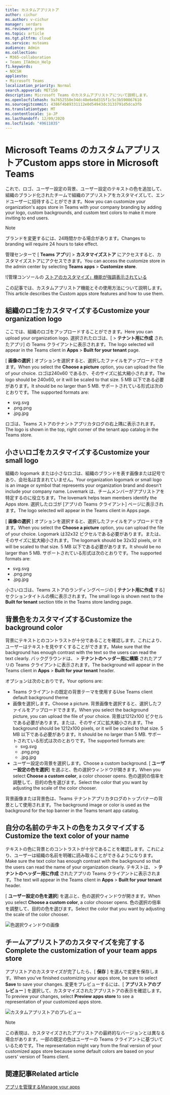 ```yaml
---
title: カスタムアプリストア
author: cichur
ms.author: v-cichur
manager: serdars
ms.reviewer: prem
ms.topic: article
ms.tgt.pltfrm: cloud
ms.service: msteams
audience: Admin
ms.collection:
- M365-collaboration
- Teams_ITAdmin_Help
f1.keywords:
- NOCSH
appliesto:
- Microsoft Teams
localization_priority: Normal
search.appverid: MET150
description: Microsoft Teams のカスタムアプリストアについて説明します。
ms.openlocfilehash: 9a7652550e34dc40e6e6d315f1c5c3b590067610
ms.sourcegitcommit: 4386f4b89331112e0d54943dc3133791d5dca3fb
ms.translationtype: MT
ms.contentlocale: ja-JP
ms.lasthandoff: 12/09/2020
ms.locfileid: "49611835"
---
```

# <a name="custom-apps-store-in-microsoft-teams"></a><span data-ttu-id="7e249-103">Microsoft Teams のカスタムアプリストア</span><span class="sxs-lookup"><span data-stu-id="7e249-103">Custom apps store in Microsoft Teams</span></span>

<span data-ttu-id="7e249-104">これで、ロゴ、ユーザー設定の背景、ユーザー設定のテキストの色を追加して、組織のブランド化されたチームで組織のアプリストアをカスタマイズして、エンドユーザーに招待することができます。</span><span class="sxs-lookup"><span data-stu-id="7e249-104">Now you can customize your organization's apps store in Teams with your company branding by adding your logo, custom backgrounds, and custom text colors to make it more inviting to end users.</span></span>

> [!Note]
> <span data-ttu-id="7e249-105">ブランドを変更するには、24時間かかる場合があります。</span><span class="sxs-lookup"><span data-stu-id="7e249-105">Changes to branding will require 24 hours to take effect.</span></span>

<span data-ttu-id="7e249-106">管理センターで [ **Teams アプリ**]  >  **カスタマイズストア** にアクセスすると、カスタマイズストアにアクセスできます。</span><span class="sxs-lookup"><span data-stu-id="7e249-106">You can access the customize store in the admin center by selecting **Teams apps** > **Customize store**.</span></span>

  ![管理コンソールの [ストアのカスタマイズ」機能が強調表示されている](media/customize-app-store.png)

<span data-ttu-id="7e249-108">この記事では、カスタムアプリストア機能とその使用方法について説明します。</span><span class="sxs-lookup"><span data-stu-id="7e249-108">This article describes the Custom apps store features and how to use them.</span></span>

## <a name="customize-your-organization-logo"></a><span data-ttu-id="7e249-109">組織のロゴをカスタマイズする</span><span class="sxs-lookup"><span data-stu-id="7e249-109">Customize your organization logo</span></span>

<!-- Bookmark used by Context Sensitive Help (CSH). Do not delete. -->
<span data-ttu-id="7e249-110"><a name="orglogo"> </a></span><span class="sxs-lookup"><span data-stu-id="7e249-110"><a name="orglogo"> </a></span></span>
<!-- Do not remove the bookmark link above. -->

<span data-ttu-id="7e249-111">ここでは、組織のロゴをアップロードすることができます。</span><span class="sxs-lookup"><span data-stu-id="7e249-111">Here you can upload your organization logo.</span></span> <span data-ttu-id="7e249-112">選択されたロゴは、[   >  **テナント用に作成** されたアプリ] の Teams クライアントに表示されます。</span><span class="sxs-lookup"><span data-stu-id="7e249-112">The logo selected will appear in the Teams client in **Apps** > **Built for your tenant** page.</span></span>

<span data-ttu-id="7e249-113">[ **画像の選択** ] オプションを選択すると、選択したファイルをアップロードできます。</span><span class="sxs-lookup"><span data-stu-id="7e249-113">When you select the **Choose a picture** option, you can upload the file of your choice.</span></span> <span data-ttu-id="7e249-114">ロゴは240x60 であるか、そのサイズに拡大縮小されます。</span><span class="sxs-lookup"><span data-stu-id="7e249-114">The logo should be 240x60, or it will be scaled to that size.</span></span> <span data-ttu-id="7e249-115">5 MB 以下である必要があります。</span><span class="sxs-lookup"><span data-stu-id="7e249-115">It should be no larger than 5 MB.</span></span> <span data-ttu-id="7e249-116">サポートされている形式は次のとおりです。</span><span class="sxs-lookup"><span data-stu-id="7e249-116">The supported formats are:</span></span>

- <span data-ttu-id="7e249-117">svg</span><span class="sxs-lookup"><span data-stu-id="7e249-117">.svg</span></span>
- <span data-ttu-id="7e249-118">.png</span><span class="sxs-lookup"><span data-stu-id="7e249-118">.png</span></span>
- <span data-ttu-id="7e249-119">.jpg</span><span class="sxs-lookup"><span data-stu-id="7e249-119">.jpg</span></span>

<span data-ttu-id="7e249-120">ロゴは、Teams ストアのテナントアプリカタログの右上隅に表示されます。</span><span class="sxs-lookup"><span data-stu-id="7e249-120">The logo is shown in the top, right corner of the tenant app catalog in the Teams store.</span></span>

## <a name="customize-your-small-logo"></a><span data-ttu-id="7e249-121">小さいロゴをカスタマイズする</span><span class="sxs-lookup"><span data-stu-id="7e249-121">Customize your small logo</span></span>

<!-- Bookmark used by Context Sensitive Help (CSH). Do not delete. -->
<span data-ttu-id="7e249-122"><a name="orglogomark"> </a></span><span class="sxs-lookup"><span data-stu-id="7e249-122"><a name="orglogomark"> </a></span></span>
<!-- Do not remove the bookmark link above. -->

<span data-ttu-id="7e249-123">組織の logomark または小さなロゴは、組織のブランドを表す画像または記号であり、会社名は含まれていません。</span><span class="sxs-lookup"><span data-stu-id="7e249-123">Your organization logomark or small logo is an image or symbol that represents your organization brand and doesn't include your company name.</span></span> <span data-ttu-id="7e249-124">Lovemark は、チームメンバーがアプリストアを特定するのに役立ちます。</span><span class="sxs-lookup"><span data-stu-id="7e249-124">The lovemark helps team members identify the Apps store.</span></span> <span data-ttu-id="7e249-125">選択したロゴが [アプリの Teams クライアント] ページに表示されます。</span><span class="sxs-lookup"><span data-stu-id="7e249-125">The logo selected will appear in the Teams client in Apps page.</span></span>

<span data-ttu-id="7e249-126">[ **画像の選択** ] オプションを選択すると、選択したファイルをアップロードできます。</span><span class="sxs-lookup"><span data-stu-id="7e249-126">When you select the **Choose a picture** option, you can upload the file of your choice.</span></span> <span data-ttu-id="7e249-127">Logomark は32x32 ピクセルである必要があります。または、そのサイズに拡大縮小されます。</span><span class="sxs-lookup"><span data-stu-id="7e249-127">The logomark should be 32x32 pixels, or it will be scaled to that size.</span></span> <span data-ttu-id="7e249-128">5 MB 以下である必要があります。</span><span class="sxs-lookup"><span data-stu-id="7e249-128">It should be no larger than 5 MB.</span></span> <span data-ttu-id="7e249-129">サポートされている形式は次のとおりです。</span><span class="sxs-lookup"><span data-stu-id="7e249-129">The supported formats are:</span></span>

- <span data-ttu-id="7e249-130">svg</span><span class="sxs-lookup"><span data-stu-id="7e249-130">.svg</span></span>
- <span data-ttu-id="7e249-131">.png</span><span class="sxs-lookup"><span data-stu-id="7e249-131">.png</span></span>
- <span data-ttu-id="7e249-132">.jpg</span><span class="sxs-lookup"><span data-stu-id="7e249-132">.jpg</span></span>

<span data-ttu-id="7e249-133">小さいロゴは、Teams ストアのランディングページの [ **テナント用に作成** する] セクションタイトルの横に表示されます。</span><span class="sxs-lookup"><span data-stu-id="7e249-133">The small logo is shown next to the **Built for tenant** section title in the Teams store landing page.</span></span>

## <a name="customize-the-background-color"></a><span data-ttu-id="7e249-134">背景色をカスタマイズする</span><span class="sxs-lookup"><span data-stu-id="7e249-134">Customize the background color</span></span>

<!-- Bookmark used by Context Sensitive Help (CSH). Do not delete. -->
<span data-ttu-id="7e249-135"><a name="custombackground"> </a></span><span class="sxs-lookup"><span data-stu-id="7e249-135"><a name="custombackground"> </a></span></span>
<!-- Do not remove the bookmark link above. -->

<span data-ttu-id="7e249-136">背景にテキストとのコントラストが十分であることを確認します。これにより、ユーザーはテキストを見やすくすることができます。</span><span class="sxs-lookup"><span data-stu-id="7e249-136">Make sure that the background has enough contrast with the text so the users can read the text clearly.</span></span> <span data-ttu-id="7e249-137">バックグラウンドは、   >  **テナントのヘッダー用に構築** されたアプリの Teams クライアントに表示されます。</span><span class="sxs-lookup"><span data-stu-id="7e249-137">The background will appear in the Teams client in **Apps** > **Built for your tenant** header.</span></span>

<span data-ttu-id="7e249-138">オプションは次のとおりです。</span><span class="sxs-lookup"><span data-stu-id="7e249-138">Your options are:</span></span>

- <span data-ttu-id="7e249-139">Teams クライアントの既定の背景テーマを使用する</span><span class="sxs-lookup"><span data-stu-id="7e249-139">Use Teams client default background theme</span></span>
- <span data-ttu-id="7e249-140">画像を選択します。</span><span class="sxs-lookup"><span data-stu-id="7e249-140">Choose a picture.</span></span> <span data-ttu-id="7e249-141">背景画像を選択すると、選択したファイルをアップロードできます。</span><span class="sxs-lookup"><span data-stu-id="7e249-141">When you select the background picture, you can upload the file of your choice.</span></span> <span data-ttu-id="7e249-142">背景は1212x100 ピクセルである必要があります。または、そのサイズに拡大縮小されます。</span><span class="sxs-lookup"><span data-stu-id="7e249-142">The background should be 1212x100 pixels, or it will be scaled to that size.</span></span> <span data-ttu-id="7e249-143">5 MB 以下である必要があります。</span><span class="sxs-lookup"><span data-stu-id="7e249-143">It should be no larger than 5 MB.</span></span> <span data-ttu-id="7e249-144">サポートされている形式は次のとおりです。</span><span class="sxs-lookup"><span data-stu-id="7e249-144">The supported formats are:</span></span>
  - <span data-ttu-id="7e249-145">svg</span><span class="sxs-lookup"><span data-stu-id="7e249-145">.svg</span></span>
  - <span data-ttu-id="7e249-146">.png</span><span class="sxs-lookup"><span data-stu-id="7e249-146">.png</span></span>
  - <span data-ttu-id="7e249-147">.jpg</span><span class="sxs-lookup"><span data-stu-id="7e249-147">.jpg</span></span>
- <span data-ttu-id="7e249-148">ユーザー設定の背景を選択します。</span><span class="sxs-lookup"><span data-stu-id="7e249-148">Choose a custom background.</span></span> <span data-ttu-id="7e249-149">[ **ユーザー設定の色を選択**] を選ぶと、色の選択ウィンドウが開きます。</span><span class="sxs-lookup"><span data-stu-id="7e249-149">When you select **Choose a custom color**, a color chooser opens.</span></span> <span data-ttu-id="7e249-150">色の選択の倍率を調整して、目的の色を選びます。</span><span class="sxs-lookup"><span data-stu-id="7e249-150">Select the color that you want by adjusting the scale of the color chooser.</span></span>

<span data-ttu-id="7e249-151">背景画像または背景色は、Teams テナントアプリカタログのトップバナーの背景として使用されます。</span><span class="sxs-lookup"><span data-stu-id="7e249-151">The background image or color is used as the background for the top banner in the Teams tenant app catalog.</span></span>

## <a name="customize-the-text-color-of-your-name"></a><span data-ttu-id="7e249-152">自分の名前のテキストの色をカスタマイズする</span><span class="sxs-lookup"><span data-stu-id="7e249-152">Customize the text color of your name</span></span>

<!-- Bookmark used by Context Sensitive Help (CSH). Do not delete. -->
<span data-ttu-id="7e249-153"><a name="textcolor"> </a></span><span class="sxs-lookup"><span data-stu-id="7e249-153"><a name="textcolor"> </a></span></span>
<!-- Do not remove the bookmark link above. -->

<span data-ttu-id="7e249-154">テキストの色に背景とのコントラストが十分であることを確認します。これにより、ユーザーは組織の名前を明確に読み取ることができるようになります。</span><span class="sxs-lookup"><span data-stu-id="7e249-154">Make sure the text color has enough contrast with the background so that the users can read the name of your organization clearly.</span></span> <span data-ttu-id="7e249-155">テキストは、   >  **テナントのヘッダー用に作成** されたアプリの Teams クライアントに表示されます。</span><span class="sxs-lookup"><span data-stu-id="7e249-155">The text will appear in the Teams client in **Apps** > **Built for your tenant** header.</span></span>

<span data-ttu-id="7e249-156">[ **ユーザー設定の色を選択**] を選ぶと、色の選択ウィンドウが開きます。</span><span class="sxs-lookup"><span data-stu-id="7e249-156">When you select **Choose a custom color**, a color chooser opens.</span></span> <span data-ttu-id="7e249-157">色の選択の倍率を調整して、目的の色を選びます。</span><span class="sxs-lookup"><span data-stu-id="7e249-157">Select the color that you want by adjusting the scale of the color chooser.</span></span>

 ![色選択ウィンドウの画像](media/choose-a-custom-color.png)

## <a name="complete-the-customization-of-your-team-apps-store"></a><span data-ttu-id="7e249-159">チームアプリストアのカスタマイズを完了する</span><span class="sxs-lookup"><span data-stu-id="7e249-159">Complete the customization of your team apps store</span></span>

<span data-ttu-id="7e249-160">アプリストアのカスタマイズが完了したら、[ **保存** ] を選んで変更を保存します。</span><span class="sxs-lookup"><span data-stu-id="7e249-160">When you've finished customizing your apps store, be sure to select **Save** to save your changes.</span></span>
<span data-ttu-id="7e249-161">変更をプレビューするには、[ **アプリストアのプレビュー** ] を選択して、カスタマイズされたアプリストアの表示を確認します。</span><span class="sxs-lookup"><span data-stu-id="7e249-161">To preview your changes, select **Preview apps store** to see a representation of your customized apps store.</span></span>

 ![カスタムアプリストアのプレビュー](media/app-store1.jpg)

> [!Note]
> <span data-ttu-id="7e249-163">この表現は、カスタマイズされたアプリストアの最終的なバージョンとは異なる場合があります。一部の既定の色はユーザーの Teams クライアントに基づいているためです。</span><span class="sxs-lookup"><span data-stu-id="7e249-163">The representation might vary from the final version of your customized apps store because some default colors are based on your users' version of Teams client.</span></span>

## <a name="related-article"></a><span data-ttu-id="7e249-164">関連記事</span><span class="sxs-lookup"><span data-stu-id="7e249-164">Related article</span></span>

[<span data-ttu-id="7e249-165">アプリを管理する</span><span class="sxs-lookup"><span data-stu-id="7e249-165">Manage your apps</span></span>](manage-apps.md)
